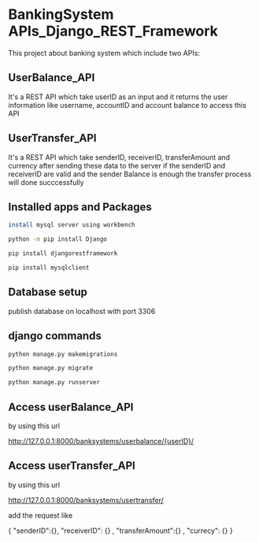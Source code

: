 # BankingSystem APIs_Django_REST_Framework

This project about banking system which include two APIs:

## UserBalance_API

It's a REST API which take userID as an input and it returns the user information like username, accountID and account balance
to access this API

## UserTransfer_API

It's a REST API which take senderID, receiverID, transferAmount and currency after sending these data to the server if the senderID and receiverID are valid and the sender Balance is enough the transfer process will done succcessfully

## Installed apps and Packages

``` bash
install mysql server using workbench

python -m pip install Django

pip install djangorestframework

pip install mysqlclient
```

## Database setup

publish database on localhost with port 3306

## django commands

``` bash
python manage.py makemigrations

python manage.py migrate

python manage.py runserver
```

## Access userBalance_API

by using this url

<http://127.0.0.1:8000/banksystems/userbalance/{userID}/>

## Access userTransfer_API

by using this url

<http://127.0.0.1:8000/banksystems/usertransfer/>

add the request like

{
    "senderID":{},
    "receiverID": {} ,
    "transferAmount":{} ,
    "currecy": {}
}